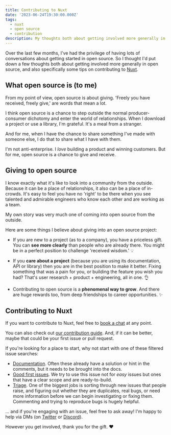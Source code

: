 ```yaml
---
title: Contributing to Nuxt
date: '2023-06-24T19:30:00.000Z'
tags:
  - nuxt
  - open source
  - contribution
description: My thoughts both about getting involved more generally in open source, and also specifically some tips on contributing to Nuxt.
---
```


Over the last few months, I've had the privilege of having lots of conversations about getting started in open source. So I thought I'd put down a few thoughts both about getting involved more generally in open source, and also specifically some tips on contributing to [Nuxt](https://nuxt.com).

## What open source is (to me)

From my point of view, open source is about giving. 'Freely you have received, freely give,' are words that mean a lot.

I think open source is a chance to step outside the normal producer-consumer dichotomy and enter the world of relationships. When I download a project or use a library, I'm grateful. It's a meal from a stranger.

And for me, when I have the chance to share something I've made with someone else, I do that to share what I have with them.

I'm not anti-enterprise. I _love_ building a product and winning customers. But for me, open source is a chance to give and receive.

## Giving to open source

I know exactly what it's like to look into a community from the outside. Because it can be a place of relationships, it also can be a place of in-crowds. It's easy to feel you have no 'right' to be there when you see talented and admirable engineers who know each other and are working as a team.

My own story was very much one of coming into open source from the outside.

Here are some things I believe about giving into an open source project:

* If you are new to a project (as to a company), you have a priceless gift. You can **see more clearly** than people who are already there. You might be in a perfect position to challenge 'received wisdom.' 💡

* If you **care about a project** (because you are using its documentation, API or library) then you are in the best position to make it better. Fixing something that was a pain for you, or building the feature you wish you had? That's user research + product + engineering, all in one. 👌

* Contributing to open source is a **phenomenal way to grow**. And there are huge rewards too, from deep friendships to career opportunities. ✨

## Contributing to Nuxt

If you want to contribute to Nuxt, feel free to [book a chat](/blog/open-invitation) at any point.

You can also check out [our contribution guide](https://nuxt.com/docs/community/contribution#how-to-contribute). And, if it can be better, maybe that could be your first issue or pull request.

If you're looking for a place to start, why not start with one of these filtered issue searches:

* [Documentation](https://github.com/nuxt/nuxt/issues?q=is:issue+is:open+sort:updated-desc+label:documentation+-label:%22pending+triage%22). Often these already have a solution or hint in the comments, but it needs to be brought into the docs.
* [Good first issues](https://github.com/nuxt/nuxt/issues?q=is:issue+is:open+sort:updated-desc+label:%22good+first+issue%22+-label:%22pending+triage%22). We try to use this issue not for _easy_ issues but ones that have a clear scope and are ready-to-build.
* [Triage](https://github.com/nuxt/nuxt/issues?q=is:issue+is:open+sort:updated-desc+label:%22pending+triage%22+-label:%22needs+reproduction%22). One of the biggest jobs is sorting through new issues that people raise, and figuring out whether they are duplicates, real bugs, or need more information before we can begin investigating or fixing them. Commenting and trying to reproduce bugs is hugely helpful.

... and if you're engaging with an issue, feel free to ask away! I'm happy to help via DMs (on [Twitter](https://twitter.com/danielcroe) or [Discord](https://discord.nuxtjs.org)).

However you get involved, thank you for the gift. ❤️
